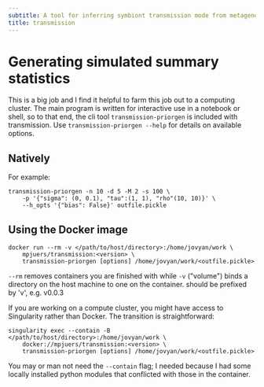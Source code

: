 ```yaml
---
subtitle: A tool for inferring symbiont transmission mode from metagenomic data
title: transmission
---
```


# Generating simulated summary statistics

This is a big job and I find it helpful to farm this job out to a computing
cluster. The main program is written for interactive use in a notebook or shell,
so to that end, the cli tool `transmission-priorgen` is included with
transmission. Use `transmission-priorgen --help` for details on available
options. 

## Natively

For example:

```
transmission-priorgen -n 10 -d 5 -M 2 -s 100 \
    -p '{"sigma": (0, 0.1), "tau":(1, 1), "rho"(10, 10)}' \
    --h_opts '{"bias": False}' outfile.pickle
```

## Using the Docker image

```
docker run --rm -v </path/to/host/directory>:/home/jovyan/work \
    mpjuers/transmission:<version> \
    transmission-priorgen [options] /home/jovyan/work/<outfile.pickle>
```

`--rm` removes containers you are finished with while `-v` ("volume") binds
a directory on the host machine to one on the container. <version> should be
prefixed by 'v', e.g. v0.0.3

If you are working on a compute cluster, you might have access to Singularity
rather than Docker. The transition is straightforward:

```
singularity exec --contain -B </path/to/host/directory>:/home/jovyan/work \
    docker://mpjuers/transmission:<version> \
    transmission-priorgen [options] /home/jovyan/work/<outfile.pickle>
```

You may or man not need the `--contain` flag; I needed because I had some
locally installed python modules that conflicted with those in the container.
